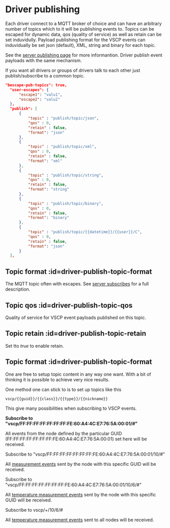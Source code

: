 # Driver publishing

Each driver connect to a MQTT broker of choice and can have an arbitrary number of topics which to it will be publishing events to. Topics can be escaped for dynamic data, qos (quality of service) as well as retain can be set induvidully. Payload publishing format for the VSCP events can induvidually be set json (default), XML, string and binary for each topic.

See the [server publishing page](publishing_server.md) for more informantion. Driver publish event payloads with the same mechanism.

If you want all drivers or groups of drivers talk to each other just publish/subscribe to a common topic.

```json
"bescape-pub-topics": true,
  "user-escapes": {
      "escape1": "valu1",
      "escape2": "valu2"
  },
  "publish": [
      {
          "topic" : "publish/topic/json",
          "qos" : 0,
          "retain" : false,
          "format": "json"
      },
      {
          "topic" : "publish/topic/xml",
          "qos" : 0,
          "retain" : false,
          "format": "xml"
      },
      {
          "topic" : "publish/topic/string",
          "qos" : 0,
          "retain" : false,
          "format": "string"
      },
      {
          "topic" : "publish/topic/binary",
          "qos" : 0,
          "retain" : false,
          "format": "binary"
      },
      {
          "topic" : "publish/topic/{{datetime}}/{{user}}/C",
          "qos" : 0,
          "retain" : false,
          "format": "json"
      }    
  ],
```

## Topic format :id=driver-publish-topic-format
The MQTT topic often with escapes. See [server subscribes](subscribe_server.md) for a full description.

## Topic qos :id=driver-publish-topic-qos
Quality of service for VSCP event payloads published on this topic.

## Topic retain :id=driver-publish-topic-retain
Set tto *true* to enable retain.

## Topic format :id=driver-publish-topic-format
One are free to setup topic content in any way one want. With a bit of thinking it is possible to achieve very nice results. 

One method one can stick to is to set up topics like this

```
vscp/{{guid}}/{{class}}/{{type}}/{{nickname}}
```

This give many possibilities when subscribing to VSCP events.

**Subscribe to "vscp/FF\:FF\:FF\:FF\:FF\:FF\:FF\:FE\:60\:A4\:4C\:E7\:76\:5A:00\:01/#"**

All events from the node defined by the particular GUID (FF:FF:FF:FF:FF:FF:FF:FE:60:A4:4C:E7:76:5A:00:01) set here will be received.

Subscribe to "vscp/FF:FF:FF:FF:FF:FF:FF:FE:60:A4:4C:E7:76:5A:00:01/10/#"

All [measurement events](https://grodansparadis.github.io/vscp-doc-spec/#/./class1.measurement) sent by the node with this specific GUID will be received.

Subscribe to "vscp/FF:FF:FF:FF:FF:FF:FF:FE:60:A4:4C:E7:76:5A:00:01/10/6/#"

All [temperature measurement events](https://grodansparadis.github.io/vscp-doc-spec/#/./class1.measurement?id=type6) sent by the node with this specific GUID will be received.

Subscribe to vscp/+/10/6/#

All [temperature measurement events](https://grodansparadis.github.io/vscp-doc-spec/#/./class1.measurement?id=type6) sent to all nodes will be received.

